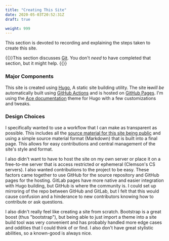 ```yaml
---
title: "Creating This Site"
date: 2020-05-03T20:52:31Z
draft: true

weight: 999
---
```


This section is devoted to recording and explaining the steps taken to create this site.

{{<alert style="warning">}}This section discusses [Git](git/). You don't *need* to have completed that section, but it might help. {{</alert>}}

### Major Components

This site is created using [Hugo](https://gohugo.io/), A static site building utility. The site ~~is~~*will be* automatically built using [GitHub Actions](https://github.com/features/actions)
and is hosted on [GitHub Pages](https://pages.github.com/). I'm using the [Ace documentation](https://github.com/vantagedesign/ace-documentation) theme for Hugo with a few customizations
and tweaks.

### Design Choices

I specifically wanted to use a workflow that I can make as transparent as possible. This includes all the [source material for this site being public](https://github.com/jhollowe/cpsc) and
using a simple source material format (Markdown) that is built into a final page. This allows for easy contributions and central management of the site's style and format.

I also didn't want to have to host the site on my own server or place it on a free-to-me server that is access restricted or ephemeral (Clemson's CS servers). I also wanted contributions to
the project to be easy. These factors came together to use GitHub for the source repository and GitHub pages for the hosting. GitLab pages have more native and easier integration with Hugo
building, but GitHub is where the community is. I could set up mirroring of the repo between GitHub and GitLab, but I felt that this would cause confusion and a hinderance to new contributors
knowing how to contribute or ask questions.

I also didn't really feel like creating a site from scratch. Bootstrap is a great boost (thus "bootstrap"), but being able to just import a theme into a site build tool was very convenient
and has probably handled more edge cases and oddities that I could think of or find. I also don't have great stylistic abilities, so a known-good is always nice.
